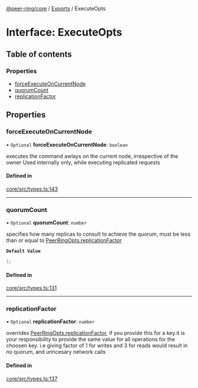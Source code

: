 [@peer-ring/core](../README.md) / [Exports](../modules.md) / ExecuteOpts

# Interface: ExecuteOpts

## Table of contents

### Properties

- [forceExecuteOnCurrentNode](ExecuteOpts.md#forceexecuteoncurrentnode)
- [quorumCount](ExecuteOpts.md#quorumcount)
- [replicationFactor](ExecuteOpts.md#replicationfactor)

## Properties

### forceExecuteOnCurrentNode

• `Optional` **forceExecuteOnCurrentNode**: `boolean`

executes the command awlays on the current node, irrespective of the owner
Used internally only, while executing replicated requests

#### Defined in

[core/src/types.ts:143](https://github.com/mahendraHegde/peer-ring/blob/a34a79cc00dcfece3dd7053087438426a58bff61/packages/core/src/types.ts#L143)

---

### quorumCount

• `Optional` **quorumCount**: `number`

specifies how many replicas to consult to achieve the quorum, must be less than or equal to [PeerRingOpts.replicationFactor](PeerRingOpts.md#replicationfactor)

**`Default Value`**

```ts
1;
```

#### Defined in

[core/src/types.ts:131](https://github.com/mahendraHegde/peer-ring/blob/a34a79cc00dcfece3dd7053087438426a58bff61/packages/core/src/types.ts#L131)

---

### replicationFactor

• `Optional` **replicationFactor**: `number`

overrides [PeerRingOpts.replicationFactor](PeerRingOpts.md#replicationfactor),
if you provide this for a key.it is your responsibility to provide the same value for all operations for the choosen key.
i.e giving factor of 1 for writes and 3 for reads would result in no quorum, and unncesary network calls

#### Defined in

[core/src/types.ts:137](https://github.com/mahendraHegde/peer-ring/blob/a34a79cc00dcfece3dd7053087438426a58bff61/packages/core/src/types.ts#L137)
